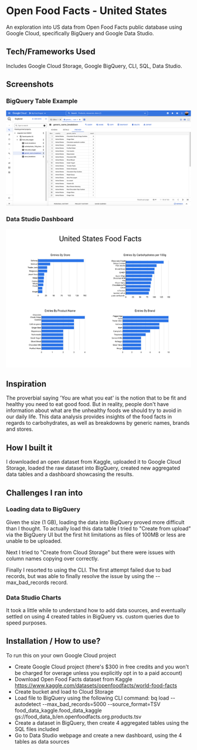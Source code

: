 # Open Food Facts - United States
An exploration into US data from Open Food Facts public database using Google Cloud, specifically BigQuery and Google Data Studio.

## Tech/Frameworks Used
Includes Google Cloud Storage, Google BigQuery, CLI, SQL, Data Studio.

## Screenshots
### BigQuery Table Example
![alt text](https://github.com/Chunxiang-web/open_food_facts_united_states/blob/main/screenshots/bigquery_table_example.png)

### Data Studio Dashboard
![alt text](https://github.com/Chunxiang-web/open_food_facts_united_states/blob/main/screenshots/data_studio_dashboard.png)

## Inspiration
The proverbial saying 'You are what you eat' is the notion that to be fit and healthy you need to eat good food. But in reality, people don't have information about what are the unhealthy foods we should try to avoid in our daily life. This data analysis provides insights of the food facts in regards to carbohydrates, as well as breakdowns by generic names, brands and stores.

## How I built it
I downloaded an open dataset from Kaggle, uploaded it to Google Cloud Storage, loaded the raw dataset into BigQuery, created new aggregated data tables and a dashboard showcasing the results. 

## Challenges I ran into
### Loading data to BigQuery
Given the size (1 GB), loading the data into BigQuery proved more difficult than I thought. To actually load this data table I tried to "Create from upload" via the BigQuery UI but the first hit limitations as files of 100MB or less are unable to be uploaded.

Next I tried to "Create from Cloud Storage" but there were issues with column names copying over correctly.

Finally I resorted to using the CLI. The first attempt failed due to bad records, but was able to finally resolve the issue by using the --max_bad_records record.

### Data Studio Charts
It took a little while to understand how to add data sources, and eventually settled on using 4 created tables in BigQuery vs. custom queries due to speed purposes.

## Installation / How to use?
To run this on your own Google Cloud project
- Create Google Cloud project (there's $300 in free credits and you won't be charged for overage unless you explicitly opt in to a paid account)
- Download Open Food Facts dataset from Kaggle https://www.kaggle.com/datasets/openfoodfacts/world-food-facts
- Create bucket and load to Cloud Storage
- Load file to BigQuery using the following CLI command: bq load --autodetect --max_bad_records=5000 --source_format=TSV food_data_kaggle.food_data_kaggle gs://food_data_b/en.openfoodfacts.org.products.tsv
- Create a dataset in BigQuery, then create 4 aggregated tables using the SQL files included
- Go to Data Studio webpage and create a new dashboard, using the 4 tables as data sources

